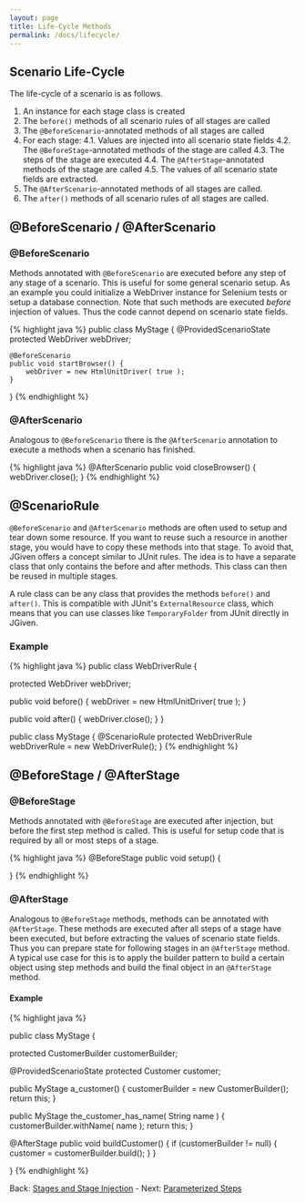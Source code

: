 ```yaml
---
layout: page
title: Life-Cycle Methods
permalink: /docs/lifecycle/
---
```


## Scenario Life-Cycle

The life-cycle of a scenario is as follows.

1. An instance for each stage class is created
2. The `before()` methods of all scenario rules of all stages are called
3. The `@BeforeScenario`-annotated methods of all stages are called
4. For each stage:
4.1. Values are injected into all scenario state fields
4.2. The `@BeforeStage`-annotated methods of the stage are called
4.3. The steps of the stage are executed
4.4. The `@AfterStage`-annotated methods of the stage are called
4.5. The values of all scenario state fields are extracted.
5. The `@AfterScenario`-annotated methods of all stages are called.
6. The `after()` methods of all scenario rules of all stages are called.


## @BeforeScenario / @AfterScenario

### @BeforeScenario

Methods annotated with `@BeforeScenario` are executed before any step of any stage of a scenario.
This is useful for some general scenario setup. As an example you could initialize a WebDriver instance for Selenium tests or setup a database connection.
Note that such methods are executed *before* injection of values. Thus the code cannot depend on scenario state fields.

{% highlight java %}
public class MyStage {
    @ProvidedScenarioState
    protected WebDriver webDriver;

    @BeforeScenario
    public void startBrowser() {
        webDriver = new HtmlUnitDriver( true );
    }
}
{% endhighlight %}


### @AfterScenario
Analogous to `@BeforeScenario` there is the `@AfterScenario` annotation to execute a methods when a scenario has finished.

{% highlight java %}
@AfterScenario
public void closeBrowser() {
    webDriver.close();
}
{% endhighlight %}



## @ScenarioRule
`@BeforeScenario` and `@AfterScenario` methods are often used to setup and tear down some resource. If you want to reuse such a resource in another stage, you would have to copy these methods into that stage. To avoid that, JGiven offers a concept similar to JUnit rules. The idea is to have a separate class that only contains the before and after methods. This class can then be reused in multiple stages.

A rule class can be any class that provides the methods `before()` and `after()`. This is compatible with JUnit's `ExternalResource` class, which means that you can use classes like `TemporaryFolder` from JUnit directly in JGiven.

### Example

{% highlight java %}
public class WebDriverRule {

   protected WebDriver webDriver;

   public void before() {
        webDriver = new HtmlUnitDriver( true );
   }

   public void after() {
        webDriver.close();
   }
}

public class MyStage {
   @ScenarioRule
   protected WebDriverRule webDriverRule = new WebDriverRule();
}
{% endhighlight %}


## @BeforeStage / @AfterStage

### @BeforeStage

Methods annotated with `@BeforeStage` are executed after injection, but before the first step method is called.
This is useful for setup code that is required by all or most steps of a stage.

{% highlight java %}
@BeforeStage
public void setup() {

}
{% endhighlight %}

### @AfterStage

Analogous to `@BeforeStage` methods, methods can be annotated with `@AfterStage`. These methods are executed after all steps of a stage have been executed, but before extracting the values of scenario state fields. Thus you can prepare state for following stages in an `@AfterStage` method. A typical use case for this is to apply the builder pattern to build a certain object using step methods and build the final object in an `@AfterStage` method.

#### Example

{% highlight java %}

public class MyStage {

   protected CustomerBuilder customerBuilder;

   @ProvidedScenarioState
   protected Customer customer;

   public MyStage a_customer() {
       customerBuilder = new CustomerBuilder();
       return this;
   }

   public MyStage the_customer_has_name( String name ) {
       customerBuilder.withName( name );
       return this;
   }

   @AfterStage
   public void buildCustomer() {
       if (customerBuilder != null) {
           customer = customerBuilder.build();
       }
   }

}
{% endhighlight %}


Back: [Stages and Stage Injection]({{site.baseurl}}/docs/stages/) - Next: [Parameterized Steps]({{site.baseurl}}/docs/parameterizedsteps/)
